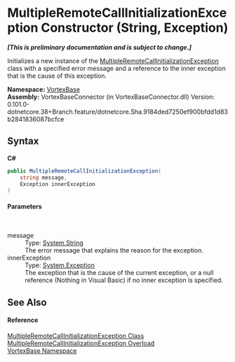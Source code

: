 # MultipleRemoteCallInitializationException Constructor (String, Exception)
 _**\[This is preliminary documentation and is subject to change.\]**_

Initializes a new instance of the <a href="T_VortexBase_MultipleRemoteCallInitializationException.md">MultipleRemoteCallInitializationException</a> class with a specified error message and a reference to the inner exception that is the cause of this exception.

**Namespace:**&nbsp;<a href="N_VortexBase.md">VortexBase</a><br />**Assembly:**&nbsp;VortexBaseConnector (in VortexBaseConnector.dll) Version: 0.101.0-dotnetcore.38+Branch.feature/dotnetcore.Sha.9184ded7250ef900bfdd1d83b2841836087bcfce

## Syntax

**C#**<br />
``` C#
public MultipleRemoteCallInitializationException(
	string message,
	Exception innerException
)
```


#### Parameters
&nbsp;<dl><dt>message</dt><dd>Type: <a href="https://docs.microsoft.com/dotnet/api/system.string" target="_blank">System.String</a><br />The error message that explains the reason for the exception.</dd><dt>innerException</dt><dd>Type: <a href="https://docs.microsoft.com/dotnet/api/system.exception" target="_blank">System.Exception</a><br />The exception that is the cause of the current exception, or a null reference (Nothing in Visual Basic) if no inner exception is specified.</dd></dl>

## See Also


#### Reference
<a href="T_VortexBase_MultipleRemoteCallInitializationException.md">MultipleRemoteCallInitializationException Class</a><br /><a href="Overload_VortexBase_MultipleRemoteCallInitializationException__ctor.md">MultipleRemoteCallInitializationException Overload</a><br /><a href="N_VortexBase.md">VortexBase Namespace</a><br />